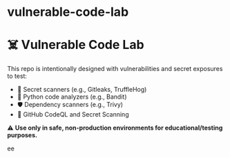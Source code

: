 # vulnerable-code-lab
# ☠️ Vulnerable Code Lab

This repo is intentionally designed with vulnerabilities and secret exposures to test:

- 🔐 Secret scanners (e.g., Gitleaks, TruffleHog)
- 🐍 Python code analyzers (e.g., Bandit)
- 🛡️ Dependency scanners (e.g., Trivy)
- 🔎 GitHub CodeQL and Secret Scanning

⚠️ **Use only in safe, non-production environments for educational/testing purposes.**

ee

